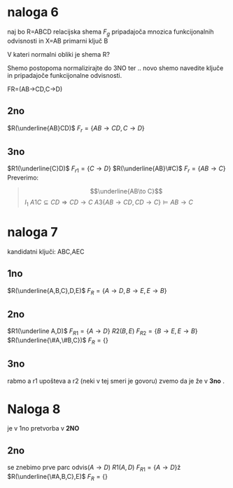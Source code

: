# naloga 6
naj bo R=ABCD relacijska shema $F_g$ pripadajoča mnozica funkcijonalnih odvisnosti in X=AB primarni ključ B

V kateri normalni obliki je shema R?

Shemo postopoma normalizirajte do 3NO ter .. novo shemo navedite ključe in pripadajoče funkcijonalne odvisnosti.

FR=(AB->CD,C->D)

## 2no
$R(\underline{AB}CD)$
$F_r=\{AB\to CD, C\to D\}$
## 3no
$R1(\underline{C}D)$
$F_{r1}=\{C\to D\}$
$R(\underline{AB}\#C)$
$F_r=\{AB\to C\}$
Preverimo:
> $$\underline{AB\to C}$$
> $I_1$
> $A1 C\subseteq CD \Rightarrow CD \to C$
> $A3 \{AB\to CD,CD \to C\}\models AB\to C$

# naloga 7
kandidatni ključi:
ABC,AEC
## 1no
$R(\underline{A,B,C},D,E)$
$F_R=\{A\to D,B\to E,E\to B\}$

## 2no
$R1(\underline A,D)$
$F_{R1}= \{A\to D\}$
$R2(B,E)$
$F_{R2}=\{B\to E, E\to B\}$
$R(\underline{\#A,\#B,C})$
$F_R=\{\}$
## 3no
rabmo a r1 upošteva a r2 (neki v tej smeri je govoru)
zvemo da je že v **3no** .

# Naloga 8
je v 1no
pretvorba v **2NO**
## 2no
se znebimo prve parc odvis($A\to D$)
$R1(A,D)$
$F_{R1}=\{A\to D\}$ž
$R(\underline{\#A,B,C},E)$
$F_R=\{\}$
